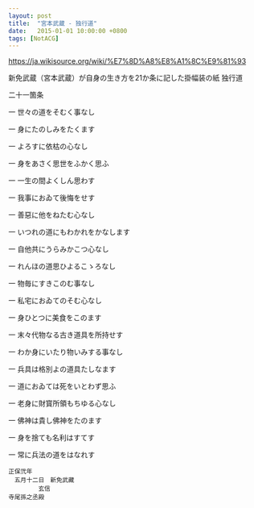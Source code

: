 ```yaml
---
layout: post
title:  "宮本武蔵 - 独行道"
date:   2015-01-01 10:00:00 +0800
tags: [NotACG]
---
```


https://ja.wikisource.org/wiki/%E7%8D%A8%E8%A1%8C%E9%81%93

新免武蔵（宮本武蔵）が自身の生き方を21か条に記した掛幅装の紙 独行道

二十一箇条

一 世々の道をそむく事なし

一 身にたのしみをたくます

一 よろすに依枯の心なし

一 身をあさく思世をふかく思ふ

一 一生の間よくしん思わす

一 我事におゐて後悔をせす

一 善惡に他をねたむ心なし

一 いつれの道にもわかれをかなします

一 自他共にうらみかこつ心なし

一 れんほの道思ひよるこゝろなし

一 物毎にすきこのむ事なし

一 私宅におゐてのそむ心なし

一 身ひとつに美食をこのます

一 末々代物なる古き道具を所持せす

一 わか身にいたり物いみする事なし

一 兵具は格別よの道具たしなます

一 道におゐては死をいとわず思ふ

一 老身に財寳所領もちゆる心なし

一 佛神は貴し佛神をたのます

一 身を捨ても名利はすてす

一 常に兵法の道をはなれす

    正保弐年
    　五月十二日　新免武藏
    　　　　　玄信
    寺尾孫之丞殿